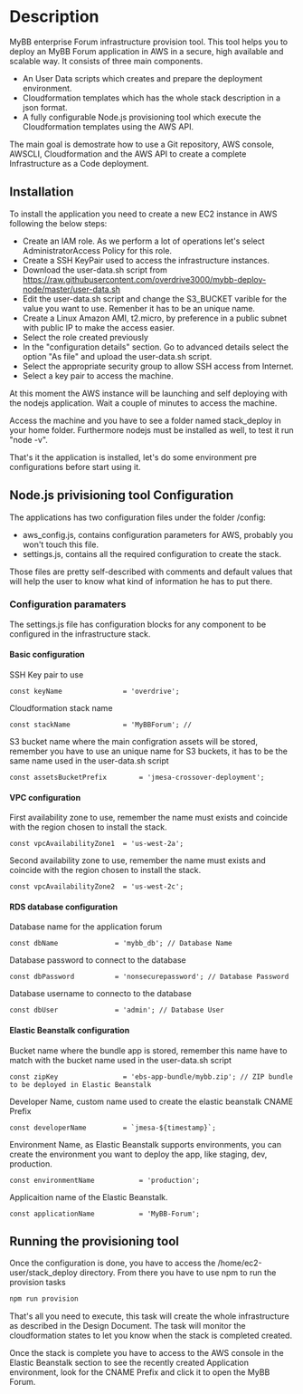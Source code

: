 # Description

MyBB enterprise Forum infrastructure provision tool. This tool helps you to deploy an MyBB Forum application in AWS in a secure, high available and scalable way. It consists of three main components.

* An User Data scripts which creates and prepare the deployment environment.
* Cloudformation templates which has the whole stack description in a json format.
* A fully configurable Node.js provisioning tool which execute the Cloudformation templates using the AWS API.

The main goal is demostrate how to use a Git repository, AWS console, AWSCLI, Cloudformation and the AWS API to create a complete Infrastructure as a Code deployment.


## Installation

To install the application you need to create a new EC2 instance in AWS following the below steps:

* Create an IAM role. As we perform a lot of operations let's select AdministratorAccess Policy for this role.
* Create a SSH KeyPair used to access the infrastructure instances.
* Download the user-data.sh script from https://raw.githubusercontent.com/overdrive3000/mybb-deploy-node/master/user-data.sh
* Edit the user-data.sh script and change the S3_BUCKET varible for the value you want to use. Remenber it has to be an unique name.
* Create a Linux Amazon AMI, t2.micro, by preference in a public subnet with public IP to make the access easier.
* Select the role created previously
* In the "configuration details" section. Go to advanced details select the option "As file" and upload the user-data.sh script.
* Select the appropriate security group to allow SSH access from Internet.
* Select a key pair to access the machine.

At this moment the AWS instance will be launching and self deploying with the nodejs application. Wait a couple of minutes to access the machine.

Access the machine and you have to see a folder named stack_deploy in your home folder. Furthermore nodejs must be installed as well, to test it run "node -v".

That's it the application is installed, let's do some environment pre configurations before start using it.

## Node.js privisioning tool Configuration

The applications has two configuration files under the folder /config:

* aws_config.js, contains configuration parameters for AWS, probably you won't touch this file.
* settings.js, contains all the required configuration to create the stack.

Those files are pretty self-described with comments and default values that will help the user to know what kind of information he has to put there.


### Configuration paramaters

The settings.js file has configuration blocks for any component to be configured in the infrastructure stack.

#### Basic configuration

SSH Key pair to use
```
const keyName				= 'overdrive';
```

Cloudformation stack name
```
const stackName				= 'MyBBForum'; // 
```

S3 bucket name where the main configration assets will be stored, remember you have to use an unique name for S3 buckets, it has to be the same name used in the user-data.sh script
```
const assetsBucketPrefix		= 'jmesa-crossover-deployment';
```

#### VPC configuration

First availability zone to use, remember the name must exists and coincide with the region chosen to install the stack.
```
const vpcAvailabilityZone1	= 'us-west-2a';
```

Second availability zone to use, remember the name must exists and coincide with the region chosen to install the stack.
```
const vpcAvailabilityZone2	= 'us-west-2c';
```

#### RDS database configuration

Database name for the application forum
```
const dbName              = 'mybb_db'; // Database Name
```

Database password to connect to the database
```
const dbPassword          = 'nonsecurepassword'; // Database Password
```

Database username to connecto to the database
```
const dbUser              = 'admin'; // Database User
```

#### Elastic Beanstalk configuration

Bucket name where the bundle app is stored, remember this name have to match with the bucket name used in the user-data.sh script
```
const zipKey				= 'ebs-app-bundle/mybb.zip'; // ZIP bundle to be deployed in Elastic Beanstalk
```

Developer Name, custom name used to create the elastic beanstalk CNAME Prefix
```
const developerName			= `jmesa-${timestamp}`;
```

Environment Name, as Elastic Beanstalk supports environments, you can create the environment you want to deploy the app, like staging, dev, production.
```
const environmentName			= 'production';
```

Applicaition name of the Elastic Beanstalk.
```
const applicationName			= 'MyBB-Forum';
```

## Running the provisioning tool

Once the configuration is done, you have to access the /home/ec2-user/stack_deploy directory. From there you have to use npm to run the provision tasks


```bash
npm run provision
```

That's all you need to execute, this task will create the whole infrastructure as described in the Design Document. The task will monitor the cloudformation states to let you know when the stack is completed created.

Once the stack is complete you have to access to the AWS console in the Elastic Beanstalk section to see the recently created Application environment, look for the CNAME Prefix and click it to open the MyBB Forum.
